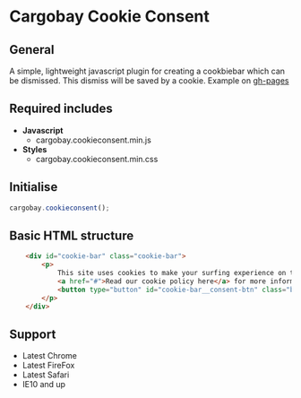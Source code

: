 # Cargobay Cookie Consent

## General
A simple, lightweight javascript plugin for creating a cookbiebar which can be dismissed. This dismiss will be saved by a cookie. Example on [gh-pages](http://kunstmaan.github.com/cargobay/cbCookieConsent)

## Required includes
- **Javascript**
    - cargobay.cookieconsent.min.js
- **Styles**
    - cargobay.cookieconsent.min.css


## Initialise
```javascript
cargobay.cookieconsent();
```


##  Basic HTML structure
```html
    <div id="cookie-bar" class="cookie-bar">
        <p>
            This site uses cookies to make your surfing experience on this website easier. If you agree with this, please click on &lsquo;Continue&rsquo;.
            <a href="#">Read our cookie policy here</a> for more information.
            <button type="button" id="cookie-bar__consent-btn" class="btn btn-warning">Continue</button>
        </p>
    </div>
```

## Support
- Latest Chrome
- Latest FireFox
- Latest Safari
- IE10 and up
